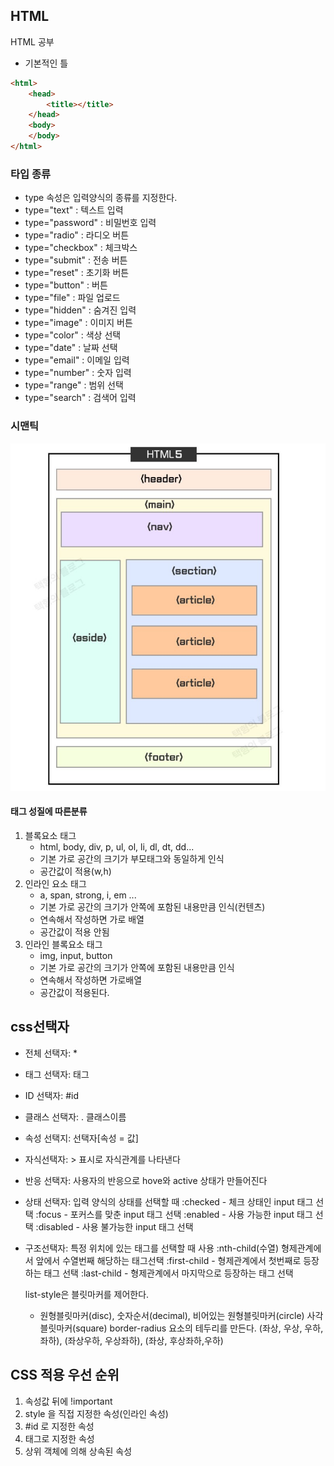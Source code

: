## HTML
HTML 공부

- 기본적인 틀
```html
<html>
    <head>
        <title></title>
    </head>
    <body>
    </body>
</html>
```

### 타입 종류
- type 속성은 입력양식의 종류를 지정한다.
- type="text" : 텍스트 입력
- type="password" : 비밀번호 입력
- type="radio" : 라디오 버튼
- type="checkbox" : 체크박스
- type="submit" : 전송 버튼
- type="reset" : 초기화 버튼
- type="button" : 버튼
- type="file" : 파일 업로드
- type="hidden" : 숨겨진 입력
- type="image" : 이미지 버튼
- type="color" : 색상 선택
- type="date" : 날짜 선택
- type="email" : 이메일 입력
- type="number" : 숫자 입력
- type="range" : 범위 선택
- type="search" : 검색어 입력

### 시맨틱
![시맨틱](https://github.com/GangGnagGnag/HTML/blob/main/image/시맨틱.jpg)

#### 태그 성질에 따른분류
1. 블록요소 태그
    - html, body, div, p, ul, ol, li, dl, dt, dd...
    - 기본 가로 공간의 크기가 부모태그와 동일하게 인식
    - 공간값이 적용(w,h)
2. 인라인 요소 태그
    - a, span, strong, i, em ...
    - 기본 가로 공간의 크기가 안쪽에 포함된 내용만큼 인식(컨텐츠)
    - 연속해서 작성하면 가로 배열
    - 공간값이 적용 안됨
3. 인라인 블록요소 태그
    - img, input, button
    - 기본 가로 공간의 크기가 안쪽에 포함된 내용만큼 인식
    - 연속해서 작성하면 가로배열
    - 공간값이 적용된다.

## css선택자
- 전체 선택자: *
- 태그 선택자: 태그
- ID 선택자: #id
- 클래스 선택자: . 클래스이름
- 속성 선택지: 선택자[속성 = 값]
- 자식선택자: > 표시로 자식관계를 나타낸다
- 반응 선택자: 사용자의 반응으로 hove와 active 상태가 만들어진다
- 상태 선택자: 입력 양식의 상태를 선택할 때
    :checked - 체크 상태인 input 태그 선택
    :focus - 포커스를 맞춘 input 태그 선택
    :enabled - 사용 가능한 input 태그 선택
    :disabled - 사용 불가능한 input 태그 선택
- 구조선택자: 특정 위치에 있는 태그를 선택할 때 사용
    :nth-child(수열) 형제관계에서 앞에서 수열번째 해당하는 태그선택
    :first-child - 형제관계에서 첫번째로 등장하는 태그 선택
    :last-child - 형제관계에서 마지막으로 등장하는 태그 선택

    list-style은 블릿마커를 제어한다.
    - 원형블릿마커(disc), 숫자순서(decimal), 비어있는 원형블릿마커(circle)
    사각 블릿마커(square)
    border-radius 요소의 테두리를 만든다.
    (좌상, 우상, 우하, 좌하), (좌상우하, 우상좌하), (좌상, 후상좌하,우하)

## CSS 적용 우선 순위
1. 속성값 뒤에 !important
2. style 을 직접 지정한 속성(인라인 속성)
3. #id 로 지정한 속성
4. 태그로 지정한 속성
5. 상위 객체에 의해 상속된 속성